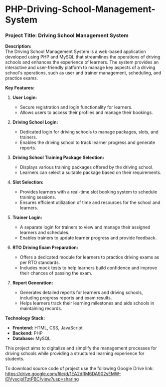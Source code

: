 # PHP-Driving-School-Management-System

### Project Title: Driving School Management System  

**Description:**  
The Driving School Management System is a web-based application developed using PHP and MySQL that streamlines the operations of driving schools and enhances the experience of learners. The system provides an interactive and user-friendly platform to manage key aspects of a driving school's operations, such as user and trainer management, scheduling, and practice exams.  

**Key Features:**  

1. **User Login:**  
   - Secure registration and login functionality for learners.  
   - Allows users to access their profiles and manage their bookings.  

2. **Driving School Login:**  
   - Dedicated login for driving schools to manage packages, slots, and trainers.  
   - Enables the driving school to track learner progress and generate reports.  

3. **Driving School Training Package Selection:**  
   - Displays various training packages offered by the driving school.  
   - Learners can select a suitable package based on their requirements.  

4. **Slot Selection:**  
   - Provides learners with a real-time slot booking system to schedule training sessions.  
   - Ensures efficient utilization of time and resources for the school and learners.  

5. **Trainer Login:**  
   - A separate login for trainers to view and manage their assigned learners and schedules.  
   - Enables trainers to update learner progress and provide feedback.  

6. **RTO Driving Exam Preparation:**  
   - Offers a dedicated module for learners to practice driving exams as per RTO standards.  
   - Includes mock tests to help learners build confidence and improve their chances of passing the exam.  

7. **Report Generation:**  
   - Generates detailed reports for learners and driving schools, including progress reports and exam results.  
   - Helps learners track their learning milestones and aids schools in maintaining records.  

**Technology Stack:**  
- **Frontend:** HTML, CSS, JavaScript  
- **Backend:** PHP  
- **Database:** MySQL  

This project aims to digitalize and simplify the management processes for driving schools while providing a structured learning experience for students.


To download source code of project use the following Google Drive link:
https://drive.google.com/file/d/1EA2dRM6DA902sEMW-iDVyscjoITztPBC/view?usp=sharing
